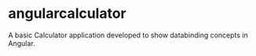 # angularcalculator
A basic Calculator application developed to show databinding concepts in Angular.

